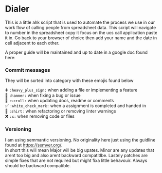 # Dialer

This is a little ahk script that is used to automate the process we use in our work flow of calling people from spreadsheet data. This script will navigate to number in the spreadsheet copy it focus on the ucs call application paste it in. Go back to your browser of choice then add your name and the date in cell adjacent to each other.

A proper guide will be maintained and up to date in a google doc found here:


### Commit messages
They will be sorted into category with these emojis found below

➕ `:heavy_plus_sign:` when adding a file or implementing a feature<br>
🔨 `:hammer:` when fixing a bug or issue<br>
📜 `:scroll:` when updating docs, readme or comments<br>
✅ `:white_check_mark:` when a assignment is completed and handed in<br>
👕 `:shirt:` when refactoring or removing linter warnings<br>
❌ `:x:` when removing code or files<br>


### Versioning
I am using semmantic versioning. No originality here just using the guidline found at https://semver.org/.  
In short this will mean Major will be big upates. Minor are any updates that arent too big and also arent backward compatitlbe. Lastely patches are simple fixes that are not required but might fixa little behavouir. Always should be backward compatible.
